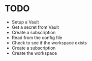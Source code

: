 # TODO

- Setup a Vault
- Get a secret from Vault
- Create a subscription
- Read from the config file
- Check to see if the workspace exists
- Create a subscription
- Create the workspace